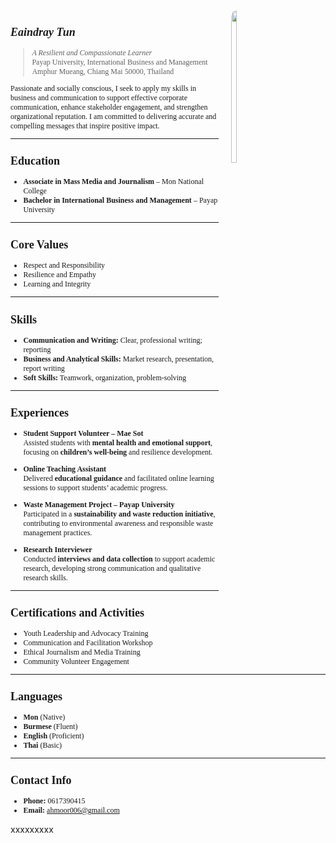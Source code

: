 <div style="float: right; width: 30%; margin-left: 20px;">

<img src="https://ahmoor006-Eaindray.github.io/portfolio.jpg" width="25%" align="above" style="border-radius: 10px;">

</div>

<div style="font-family: 'Times New Roman', serif; font-size: 12px;">

## <i>**Eaindray Tun**</i>
> <i>A Resilient and Compassionate Learner</i><br>
> Payap University, International Business and Management<br>
> Amphur Mueang, Chiang Mai 50000, Thailand  

Passionate and socially conscious, I seek to apply my skills in business and communication to support effective corporate communication, enhance stakeholder engagement, and strengthen organizational reputation. I am committed to delivering accurate and compelling messages that inspire positive impact.

---


##  Education  
- **Associate in Mass Media and Journalism** – Mon National College  
- **Bachelor in International Business and Management** – Payap University  

---

##  Core Values  
- Respect and Responsibility  
- Resilience and Empathy  
- Learning and Integrity  

---

##  Skills  
- **Communication and Writing:** Clear, professional writing; reporting  
- **Business and Analytical Skills:** Market research, presentation, report writing  
- **Soft Skills:** Teamwork, organization, problem-solving  

---

##  Experiences  

- **Student Support Volunteer – Mae Sot**  
  Assisted students with **mental health and emotional support**, focusing on **children’s well-being** and resilience development.  

- **Online Teaching Assistant**  
  Delivered **educational guidance** and facilitated online learning sessions to support students’ academic progress.  

- **Waste Management Project – Payap University**  
  Participated in a **sustainability and waste reduction initiative**, contributing to environmental awareness and responsible waste management practices.  

- **Research Interviewer**  
  Conducted **interviews and data collection** to support academic research, developing strong communication and qualitative research skills.  

---

##  Certifications and Activities  
- Youth Leadership and Advocacy Training  
- Communication and Facilitation Workshop  
- Ethical Journalism and Media Training  
- Community Volunteer Engagement  

---

##  Languages  
- **Mon** (Native)  
- **Burmese** (Fluent)  
- **English** (Proficient)  
- **Thai** (Basic)  

---

##  Contact Info  
- **Phone:** 0617390415  
- **Email:** [ahmoor006@gmail.com](mailto:ahmoor006@gmail.com)

</div>

xxxxxxxxx
